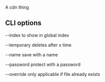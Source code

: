 A cdn thing

## CLI options
--index to show in global index

--temporary deletes after x time

--name save with a name

--password protect with a password

--override only applicable if file already exists
